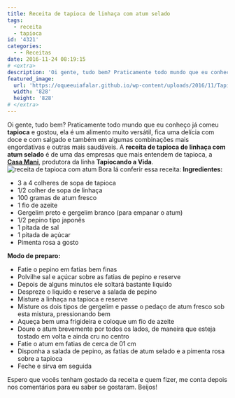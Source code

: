 ```yaml
---
title: Receita de tapioca de linhaça com atum selado
tags:
  - receita
  - tapioca
id: '4321'
categories:
  - - Receitas
date: 2016-11-24 08:19:15
# <extra>
description: 'Oi gente, tudo bem? Praticamente todo mundo que eu conheço já comeu tapioca e gostou, ela é um alimento muito versátil, fica uma delícia com doce e com salgado e também em algumas combinações mais engordativas e outras mais saudáveis. A receita de tapioca de linhaça com atum selado é de uma das empresas que mais entendem de tapioca, a Casa Mani, produtora da linha Tapiocando a Vida. Bora lá conferir essa receita: Ingredientes: 3 a 4 colheres de sopa de tapioca 1/2 colher de sopa de linhaça 100 gramas de atum fresco 1 fio de azeite Gergelim preto e gergelim branco (para empanar o atum) 1/2 pepino tipo japonês 1 pitada de sal 1 pitada de açúcar Pimenta rosa a gosto Modo de preparo: Fatie o pepino em fatias bem finas Polvilhe sal e açúcar sobre as fatias de &hellip;'
featured_image: 
  url: 'https://oqueeuiafalar.github.io/wp-content/uploads/2016/11/Tapioca-de-linhaça-com-atum-selado.jpg'
  width: '828'
  height: '828'
# </extra>
---
```


Oi gente, tudo bem? Praticamente todo mundo que eu conheço já comeu **tapioca** e gostou, ela é um alimento muito versátil, fica uma delícia com doce e com salgado e também em algumas combinações mais engordativas e outras mais saudáveis. A **receita de tapioca de linhaça com atum selado** é de uma das empresas que mais entendem de tapioca, a [**Casa Mani**](http://www.casamani.com.br/), produtora da linha **Tapiocando a Vida**. ![receita de tapioca com atum](/wp-content/uploads/2016/11/Tapioca-de-linhaça-com-atum-selado.jpg) Bora lá conferir essa receita: **Ingredientes:**

*   3 a 4 colheres de sopa de tapioca
*   1/2 colher de sopa de linhaça
*   100 gramas de atum fresco
*   1 fio de azeite
*   Gergelim preto e gergelim branco (para empanar o atum)
*   1/2 pepino tipo japonês
*   1 pitada de sal
*   1 pitada de açúcar
*   Pimenta rosa a gosto

**Modo de preparo:**

*   Fatie o pepino em fatias bem finas
*   Polvilhe sal e açúcar sobre as fatias de pepino e reserve
*   Depois de alguns minutos ele soltará bastante liquido
*   Despreze o liquido e reserve a salada de pepino
*   Misture a linhaça na tapioca e reserve
*   Misture os dois tipos de gergelim e passe o pedaço de atum fresco sob esta mistura, pressionando bem
*   Aqueça bem uma frigideira e coloque um fio de azeite
*   Doure o atum brevemente por todos os lados, de maneira que esteja tostado em volta e ainda cru no centro
*   Fatie o atum em fatias de cerca de 01 cm
*   Disponha a salada de pepino, as fatias de atum selado e a pimenta rosa sobre a tapioca
*   Feche e sirva em seguida

Espero que vocês tenham gostado da receita e quem fizer, me conta depois nos comentários para eu saber se gostaram. Beijos!
